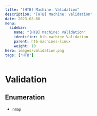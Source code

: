 ```yaml
---
title: "[HTB] Machine: Validation"
description: "[HTB] Machine: Validation"
date: 2023-08-08
menu:
  sidebar:
    name: "[HTB] Machine: Validation"
    identifier: htb-machine-Validation
    parent: htb-machines-linux
    weight: 10
hero: images/validation.png
tags: ["HTB"]
---
```


# Validation
## Enumeration
- `nmap`